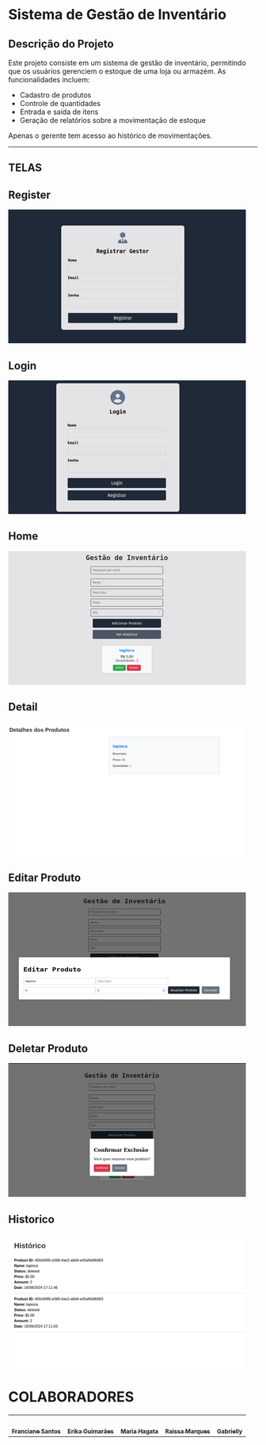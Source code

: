 # Sistema de Gestão de Inventário

## Descrição do Projeto

Este projeto consiste em um sistema de gestão de inventário, permitindo que os usuários gerenciem o estoque de uma loja ou armazém. As funcionalidades incluem:

- Cadastro de produtos
- Controle de quantidades
- Entrada e saída de itens
- Geração de relatórios sobre a movimentação de estoque

Apenas o gerente tem acesso ao histórico de movimentações.

---

## TELAS

## Register
![Descrição da Imagem](telas/tela1.png)
## Login
![Descrição da Imagem](telas/tela2.png)
## Home
![Descrição da Imagem](telas/tela3.png)
## Detail
![Descrição da Imagem](telas/tela4.png)
## Editar Produto
![Descrição da Imagem](telas/tela5.png)
## Deletar Produto
![Descrição da Imagem](telas/tela6.png)
## Historico
![Descrição da Imagem](telas/tela7.png)



# COLABORADORES

<table>
  <tr>
    <td align="center">
      <a href="https://github.com/fran-ss">
        <img src="https://avatars.githubusercontent.com/u/130516779?s=96&v=4" width="80px;" alt=""/><br />
        <sub><b>Franciane Santos</b></sub>
      </a>
    </td>
    <td align="center">
      <a href="https://github.com/Erikaguimaraes">
        <img src="https://avatars.githubusercontent.com/u/150470453?v=4" width="80px;" alt=""/><br />
        <sub><b>Erika Guimarães</b></sub>
      </a>
    </td>
    <td align="center">
      <a href="https://github.com/HagataEufrasia">
        <img src="https://avatars.githubusercontent.com/u/151248507?v=4" width="80px;" alt=""/><br />
        <sub><b>Maria Hagata</b></sub>
      </a>
    </td>
    <td align="center">
      <a href="https://github.com/RaissaMarques96">
        <img src="https://avatars.githubusercontent.com/u/153123456?v=4" width="80px;" alt=""/><br />
        <sub><b>Raissa Marques</b></sub>
      </a>
    </td>
    <td align="center">
      <a href="https://github.com/Gabrielly1704">
        <img src="https://avatars.githubusercontent.com/u/153733849?v=4" width="80px;" alt=""/><br />
        <sub><b>Gabrielly</b></sub>
      </a>
    </td>
  </tr>
</table>
